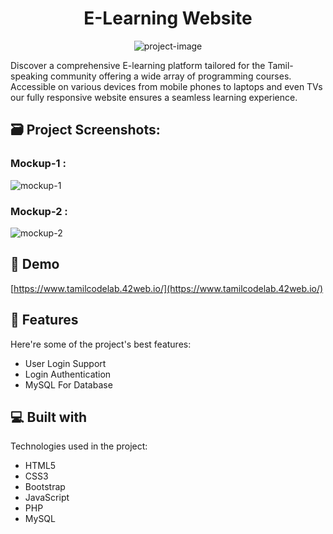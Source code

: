 <h1 align="center" id="title">E-Learning Website</h1>

<p align="center"><img src="https://mathanmithun.neocities.org/mathan_mithun/assets/img/portfolio/web/tamilcodelab_web/tamilcodelabweb_details_1.png" alt="project-image"></p>

<p id="description">Discover a comprehensive E-learning platform tailored for the Tamil-speaking community offering a wide array of programming courses. Accessible on various devices from mobile phones to laptops and even TVs our fully responsive website ensures a seamless learning experience.</p>

<h2>🗃️ Project Screenshots:</h2>
<h3>Mockup-1 :</h3>

<img src="https://mathanmithun.neocities.org/mathan_mithun/assets/img/portfolio/web/tamilcodelab_web/tamilcodelabweb_details_2.png" alt="mockup-1">

<h3>Mockup-2 :</h3>

<img src="https://mathanmithun.neocities.org/mathan_mithun/assets/img/portfolio/web/tamilcodelab_web/tamilcodelabweb_details_3.png" alt="mockup-2">

<h2>🚀 Demo</h2>

[https://www.tamilcodelab.42web.io/](https://www.tamilcodelab.42web.io/)

  
  
<h2>🧐 Features</h2>

Here're some of the project's best features:

*   User Login Support
*   Login Authentication
*   MySQL For Database

  
  
<h2>💻 Built with</h2>

Technologies used in the project:

*   HTML5
*   CSS3
*   Bootstrap
*   JavaScript
*   PHP
*   MySQL
